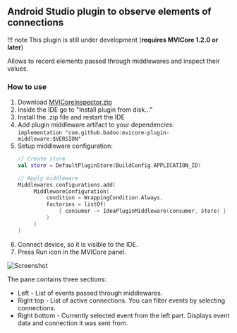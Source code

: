 ## Android Studio plugin to observe elements of connections

!!! note
    This plugin is still under development (**requires MVICore 1.2.0 or later**)

Allows to record elements passed through middlewares and inspect their values.

### How to use
1. Download [MVICoreInspector.zip](https://github.com/badoo/MVICore/blob/master/mvicore-plugin/idea/artifacts/MVICoreInspector.zip?raw=true)
2. Inside the IDE go to "Install plugin from disk..."
3. Install the .zip file and restart the IDE
4. Add plugin middleware artifact to your dependencies: `implementation "com.github.badoo:mvicore-plugin-middleware:$VERSION"`
5. Setup middleware configuration:
    ```kotlin
    // Create store
    val store = DefaultPluginStore(BuildConfig.APPLICATION_ID)
    
    // Apply middleware
    Middlewares.configurations.add(
         MiddlewareConfiguration(
             condition = WrappingCondition.Always,
             factories = listOf(
                 { consumer -> IdeaPluginMiddleware(consumer, store) }
             )
         )
    )
    ```
6. Connect device, so it is visible to the IDE.
7. Press Run icon in the MVICore panel.

![Screenshot](https://i.imgur.com/Vjk0NZl.png)

The pane contains three sections:

- Left - List of events passed through middlewares.
- Right top - List of active connections. You can filter events by selecting connections.
- Right bottom - Currently selected event from the left part. Displays event data and connection it was sent from.
